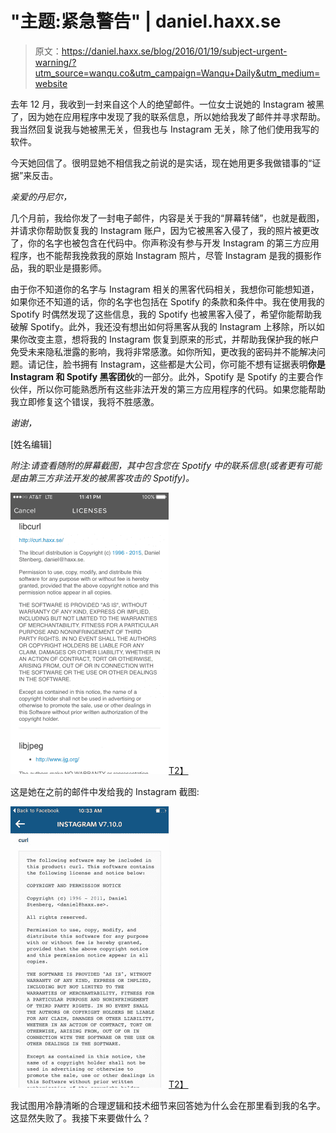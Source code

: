 # "主题:紧急警告" | daniel.haxx.se

> 原文：<https://daniel.haxx.se/blog/2016/01/19/subject-urgent-warning/?utm_source=wanqu.co&utm_campaign=Wanqu+Daily&utm_medium=website>



去年 12 月，我收到一封来自这个人的绝望邮件。一位女士说她的 Instagram 被黑了，因为她在应用程序中发现了我的联系信息，所以她给我发了邮件并寻求帮助。我当然回复说我与她被黑无关，但我也与 Instagram 无关，除了他们使用我写的软件。

今天她回信了。很明显她不相信我之前说的是实话，现在她用更多我做错事的“证据”来反击。

*亲爱的丹尼尔，*

几个月前，我给你发了一封电子邮件，内容是关于我的“屏幕转储”，也就是截图，并请求你帮助恢复我的 Instagram 账户，因为它被黑客入侵了，我的照片被更改了，你的名字也被包含在代码中。你声称没有参与开发 Instagram 的第三方应用程序，也不能帮我挽救我的原始 Instagram 照片，尽管 Instagram 是我的摄影作品，我的职业是摄影师。

由于你不知道你的名字与 Instagram 相关的黑客代码相关，我想你可能想知道，如果你还不知道的话，你的名字也包括在 Spotify 的条款和条件中。我在使用我的 Spotify 时偶然发现了这些信息，我的 Spotify 也被黑客入侵了，希望你能帮助我破解 Spotify。此外，我还没有想出如何将黑客从我的 Instagram 上移除，所以如果你改变主意，想将我的 Instagram 恢复到原来的形式，并帮助我保护我的帐户免受未来隐私泄露的影响，我将非常感激。如你所知，更改我的密码并不能解决问题。请记住，脸书拥有 Instagram，这些都是大公司，你可能不想有证据表明**你是 Instagram 和 Spotify 黑客团伙**的一部分。此外，Spotify 是 Spotify 的主要合作伙伴，所以你可能熟悉所有这些非法开发的第三方应用程序的代码。如果您能帮助我立即修复这个错误，我将不胜感激。

*谢谢，*

[姓名编辑]

*附注:请查看随附的屏幕截图，其中包含您在 Spotify 中的联系信息(或者更有可能是由第三方非法开发的被黑客攻击的 Spotify)。*

[![Spotify credits screenshot](img/751140ef778c03668c2c110cd8542ab0.png)T2】](http://daniel.haxx.se/blog/wp-content/uploads/2016/01/IMG_7393.png)

这是她在之前的邮件中发给我的 Instagram 截图:

[![Instagram credits screenshot](img/3c9477cc07d161c399059aa01fa7f599.png)T2】](http://daniel.haxx.se/blog/wp-content/uploads/2016/01/IMG_2156.jpg)

我试图用冷静清晰的合理逻辑和技术细节来回答她为什么会在那里看到我的名字。这显然失败了。我接下来要做什么？

